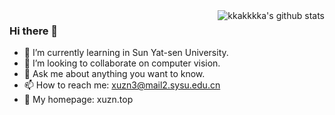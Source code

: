 <img align="right" src="https://github-readme-stats.vercel.app/api?username=kkakkkka&show_icons=true&theme=vue&count_private=true" alt="kkakkkka's github stats" />

### Hi there 👋

- 🌱 I’m currently learning in Sun Yat-sen University.
- 👯 I’m looking to collaborate on computer vision.
- 💬 Ask me about anything you want to know.
- 📫 How to reach me: xuzn3@mail2.sysu.edu.cn
- 👀 My homepage: xuzn.top

